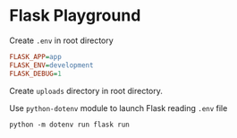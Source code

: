 # Flask Playground

Create `.env` in root directory
```ini
FLASK_APP=app
FLASK_ENV=development
FLASK_DEBUG=1
```

Create `uploads` directory in root directory.

Use `python-dotenv` module to launch Flask reading `.env` file
```commandline
python -m dotenv run flask run
```
